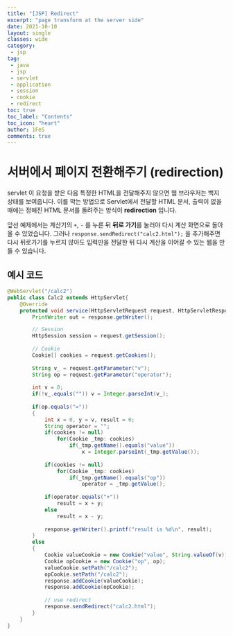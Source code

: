 ```yaml
---
title: "[JSP] Redirect"
excerpt: "page transform at the server side"
date: 2021-10-10
layout: single
classes: wide
category:
 - jsp
tag:
 - java
 - jsp
 - servlet
 - application
 - session
 - cookie
 - redirect
toc: true
toc_label: "Contents"
toc_icon: "heart"
author: 1FeS
comments: true
---
```


# 서버에서 페이지 전환해주기 (redirection)

servlet 이 요청을 받은 다음 특정한 HTML을 전달해주지 않으면 웹 브라우저는 백지 상태를 보여줍니다. 이를 막는 방법으로 Servlet에서 전달할 HTML 문서, 출력이 없을 때에는 정해진 HTML 문서를 돌려주는 방식이 **redirection** 입니다.

앞선 예제에서는 계산기의 `+`, `-` 를 누른 뒤 **뒤로 가기**를 눌러야 다시 계산 화면으로 돌아올 수 있었습니다. 그러나 `response.sendRedirect("calc2.html");` 을 추가해주면 다시 뒤로가기를 누르지 않아도 입력만을 전달한 뒤 다시 계산을 이어갈 수 있는 웹을 만들 수 있습니다.

## 예시 코드

```java
@WebServlet("/calc2")
public class Calc2 extends HttpServlet{
	@Override
	protected void service(HttpServletRequest request, HttpServletResponse response) throws ServletException, IOException {
		PrintWriter out = response.getWriter();

		// Session
		HttpSession session = request.getSession();
		
		// Cookie
		Cookie[] cookies = request.getCookies();
		
		String v_ = request.getParameter("v");
		String op = request.getParameter("operator");
		
		int v = 0;
		if(!v_.equals("")) v = Integer.parseInt(v_);
		
		if(op.equals("="))
		{
			int x = 0, y = v, result = 0;
			String operator = "";
			if(cookies != null)
				for(Cookie _tmp: cookies)
					if(_tmp.getName().equals("value"))
						x = Integer.parseInt(_tmp.getValue());
			
			if(cookies != null)
				for(Cookie _tmp: cookies)
					if(_tmp.getName().equals("op"))
						operator = _tmp.getValue();
			
			if(operator.equals("+"))
				result = x + y;
			else
				result = x - y;
			
			response.getWriter().printf("result is %d\n", result);
		}
		else 
		{
			Cookie valueCookie = new Cookie("value", String.valueOf(v));
			Cookie opCookie = new Cookie("op", op);
			valueCookie.setPath("/calc2");
			opCookie.setPath("/calc2");
			response.addCookie(valueCookie);
			response.addCookie(opCookie);
			
            // use redirect
			response.sendRedirect("calc2.html");
		}
	}
}
```